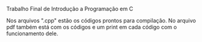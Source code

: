 Trabalho Final de Introdução a Programação em C

Nos arquivos ".cpp" estão os códigos prontos para compilação.
No arquivo pdf também está com os códigos e um print em cada código com o funcionamento dele.
